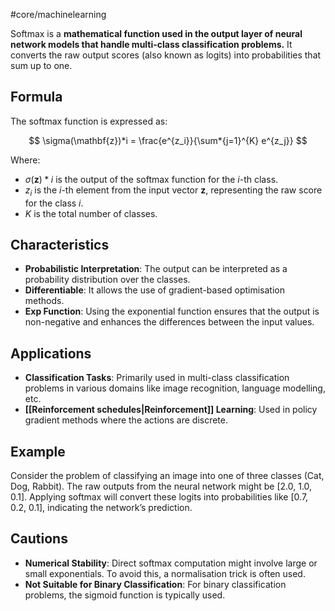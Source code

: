 #core/machinelearning

Softmax is a **mathematical function used in the output layer of neural network models that handle multi-class classification problems.** It converts the raw output scores (also known as logits) into probabilities that sum up to one.

## Formula

The softmax function is expressed as:

$$
\sigma(\mathbf{z})*i = \frac{e^{z_i}}{\sum*{j=1}^{K} e^{z_j}}
$$

Where:
- $\sigma(\mathbf{z})*i$ is the output of the softmax function for the $i$-th class.
- $z_i$ is the $i$-th element from the input vector $\mathbf{z}$, representing the raw score for the class $i$.
- $K$ is the total number of classes.

## Characteristics

- **Probabilistic Interpretation**: The output can be interpreted as a probability distribution over the classes.
- **Differentiable**: It allows the use of gradient-based optimisation methods.
- **Exp Function**: Using the exponential function ensures that the output is non-negative and enhances the differences between the input values.

## Applications

- **Classification Tasks**: Primarily used in multi-class classification problems in various domains like image recognition, language modelling, etc.
- **[[Reinforcement schedules|Reinforcement]] Learning**: Used in policy gradient methods where the actions are discrete.

## Example

Consider the problem of classifying an image into one of three classes (Cat, Dog, Rabbit). The raw outputs from the neural network might be [2.0, 1.0, 0.1]. Applying softmax will convert these logits into probabilities like [0.7, 0.2, 0.1], indicating the network’s prediction.

## Cautions

- **Numerical Stability**: Direct softmax computation might involve large or small exponentials. To avoid this, a normalisation trick is often used.
- **Not Suitable for Binary Classification**: For binary classification problems, the sigmoid function is typically used.
